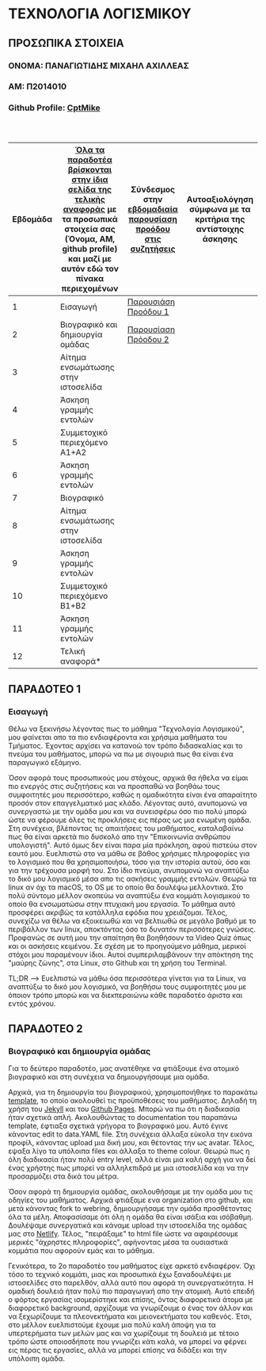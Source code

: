 # ΤΕΧΝΟΛΟΓΙΑ ΛΟΓΙΣΜΙΚΟΥ
## ΠΡΟΣΩΠΙΚΑ ΣΤΟΙΧΕΙΑ
### ΟΝΟΜΑ: ΠΑΝΑΓΙΩΤΙΔΗΣ ΜΙΧΑΗΛ ΑΧΙΛΛΕΑΣ
### ΑΜ: Π2014010
### Github Profile: [CptMike](https://github.com/CptMike)
### <br/>

| Εβδομάδα | [Όλα τα παραδοτέα βρίσκονται στην ίδια σελίδα της τελικής αναφοράς](https://courses-ionio.github.io/help/deliverables/) με τα προσωπικά στοιχεία σας (Όνομα, ΑΜ, github profile) και μαζί με αυτόν εδώ τον πίνακα περιεχομένων | Σύνδεσμος στην [εβδομαδιαία παρουσίαση προόδου στις συζητήσεις](https://github.com/courses-ionio/help/discussions/categories/show-and-tell) | Αυτοαξιολόγηση σύμφωνα με τα κριτήρια της αντίστοιχης άσκησης |
| --- | --- | --- | --- |
| 1 | Εισαγωγή | [Παρουσιάση Προόδου 1](https://github.com/courses-ionio/help/discussions/86)|  |
| 2 | Βιογραφικό και δημιουργία ομάδας | [Παρουσίαση Πρόοδου 2](https://github.com/courses-ionio/help/discussions/208) |  |
| 3 | Αίτημα ενσωμάτωσης στην ιστοσελίδα | | |
| 4 | Άσκηση γραμμής εντολών | | |
| 5 | Συμμετοχικό περιεχόμενο A1+A2 | | |
| 6 | Άσκηση γραμμής εντολών | | |
| 7 | Βιογραφικό | | |
| 8 | Αίτημα ενσωμάτωσης στην ιστοσελίδα | | |
| 9 | Άσκηση γραμμής εντολών | | |
| 10 | Συμμετοχικό περιεχόμενο B1+B2 | | |
| 11 | Άσκηση γραμμής εντολών | | |
| 12 | Τελική αναφορά* | | |

## ΠΑΡΑΔΟΤΕΟ 1

### Εισαγωγή

Θέλω να ξεκινήσω λέγοντας πως το μάθημα "Τεχνολογία Λογισμικού", μου φαίνεται απο τα πιο ενδιαφέροντα και χρήσιμα μαθήματα του Τμήματος. Έχοντας αρχίσει να κατανοώ τον τρόπο διδασκαλίας και το πνεύμα του μαθήματος, μπορώ να πω με σιγουριά πως θα είναι ένα παραγωγικό εξάμηνο. 

Όσον αφορά τους προσωπικούς μου στόχους, αρχικά θα ήθελα να είμαι πιο ενεργός στις συζητήσεις και να προσπαθώ να βοηθάω τους συμφοιτητές μου περισσότερο, καθώς η ομαδικότητα είναι ένα απαραίτητο προσόν στον επαγγελματικό μας κλάδο. Λέγοντας αυτό, ανυπομονώ να συνεργαστώ με την ομάδα μου και να συνεισφέρω όσο πιο πολύ μπορώ ώστε να φέρουμε όλες τις προκλήσεις εις πέρας ως μια ενωμένη ομάδα. 
Στη συνέχεια, βλέποντας τις απαιτήσεις του μαθήματος, καταλαβαίνω πως θα είναι αρκετά πιο δυσκολό απο την "Επικοινωνία ανθρώπου υπολογιστή". Αυτό όμως δεν είναι παρα μία πρόκληση, αφού πιστεύω στον εαυτό μου. Ευελπιστώ στο να μάθω σε βάθος χρήσιμες πληροφορίες για το λογισμικό που θα χρησιμοποιήσω, τόσο για την ιστορία αυτού, όσο και για την τρέχουσα μορφή του. Στο ίδιο πνεύμα, ανυπομονώ να αναπτύξω το δικό μου λογισμικό μέσα απο τις ασκήσεις γραμμής εντολών. Θεωρώ τα linux αν όχι τα macOS, το OS με το οποίο θα δουλέψω μελλοντικά. Στο πολύ σύντομο μέλλον σκοπεύω να αναπτύξω ένα κομμάτι λογισμικού το οποίο θα ενσωματώσω στην πτυχιακή μου εργασία. Το μάθημα αυτό προσφέρει ακριβώς τα κατάλληλα εφόδια που χρειάζομαι. 
Τέλος, συνεχίζω να θέλω να εξοικειωθώ και να βελτιωθώ σε μεγάλο βαθμό με το περιβάλλον των linux, αποκτόντας όσο το δυνατόν περισσότερες γνώσεις. Προφανώς σε αυτή μου την απαίτηση θα βοηθήσουν τα Video Quiz όπως και οι ασκήσεις κειμένου. Σε σχέση με το προηγούμενο μάθημα, μερικοί στόχοι μου παραμένουν ίδιοι. Αυτοί συμπεριλαμβάνουν την απόκτηση της "μαύρης ζώνης", στα Linux, στο Github και τη χρήση του Terminal.

TL;DR --> Ευελπιστώ να μάθω όσα περισσότερα γίνεται για τα Linux, να αναπτύξω το δικό μου λογισμικό, να βοηθήσω τους συμφοιτητές μου με όποιον τρόπο μπορώ και να διεκπεραιώνω κάθε παραδοτέο άριστα και εντός χρόνου.

## ΠΑΡΑΔΟΤΕΟ 2

### Βιογραφικό και δημιουργία ομάδας

Για το δεύτερο παραδοτέο, μας ανατέθηκε να φτιάξουμε ένα ατομικό βιογραφικό και στη συνέχεια να δημιουργήσουμε μια ομάδα.

Αρχικά, για τη δημιουργία του βιογραφικού, χρησιμοποιήθηκε το παρακάτω [template](https://github.com/sharu725/online-cv), το οποίο ακολουθεί τις προϋποθέσεις του μαθήματος. Δηλαδή τη χρήση του [Jekyll](https://jekyllrb.com/) και του [Github Pages](https://pages.github.com/).
Μπορώ να πω ότι η διαδικασία ήταν σχετικά απλή. Ακολουθώντας το documentation του παραπάνω template, έφτιαξα σχετικά γρήγορα το βιογραφικό μου. Αυτό έγινε κάνοντας edit to data.YAML file. Στη συνέχεια άλλαξα εύκολα την εικόνα προφίλ, κάνοντας upload μια δική μου, και θέτοντας την ως avatar. Τέλος, εψαξα λίγο τα υπόλοιπα files και άλλαξα το theme colour. Θεωρώ πως η όλη διαδικασία ήταν πολύ entry level, αλλά είναι μια καλή αρχή για να δεί ένας χρήστης πως μπορεί να αλληλεπιδρά με μια ιστοσελίδα και να την προσαρμόζει στα δικά του μέτρα.

Όσον αφορά τη δημιουργία ομάδας, ακολουθήσαμε με την ομάδα μου τις οδηγίες του μαθήματος. Αρχικά φτιάξαμε ενα organization στο github, και μετά κάνοντας fork to webring, δημιουργήσαμε την ομάδα προσθέτοντας όλα τα μέλη. Αποφασίσαμε ότι όλη η ομάδα θα είναι ισάξια και ισόβαθμη. Δουλέψαμε συνεργατικά και κάναμε upload την ιστοσελίδα της ομάδας μας στο [Netlify](https://www.netlify.com/). Τέλος, "πειράξαμε" to html file ώστε να αφαιρέσουμε μερικές "άχρηστες πληροφορίες", αφήνοντας μέσα τα ουσιαστικά κομμάτια που αφορούν εμάς και το μάθημα. 

Γενικότερα, το 2ο παραδοτέο του μαθήματος είχε αρκετό ενδιαφέρον. Όχι τόσο το τεχνικό κομμάτι, μιας και προσωπικά έχω ξαναδουλέψει με ιστοσελίδες στο παρελθόν, αλλά αυτό που αφορά τη συνεργατικότητα. Η ομαδική δουλειά ήταν πολύ πιο παραγωγική απο την ατομική. Αυτό επειδή ο φόρτος εργασίας ισομερίστηκε και επίσης, όντας διαφορετικά άτομα με διαφορετικό background, αρχίζουμε να γνωρίζουμε ο ένας τον άλλον και να ξεχωρίζουμε τα πλεονεκτήματα και μειονεκτήματα του καθενός. 
Έτσι, στο μέλλον ευελπιστούμε έχουμε μια πολύ καλή άποψη για τα υπερτερήματα των μελών μας και να χωρίζουμε τη δουλειά με τέτοιο τρόπο ώστε οποιοσδήποτε που γνωρίζει κάτι καλά, να μπορεί να φέρνει εις πέρας τις εργασίες, αλλά να μπορεί επίσης να διδάξει και την υπόλοιπη ομάδα.    


